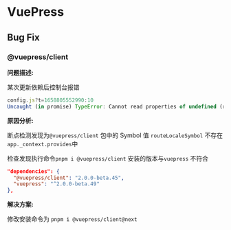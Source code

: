 # VuePress

## Bug Fix

### @vuepress/client <NpmBadge package="@vuepress/client" />

**问题描述:**

某次更新依赖后控制台报错

```js
config.js?t=1658805552990:10
Uncaught (in promise) TypeError: Cannot read properties of undefined (reading 'value')
```

**原因分析:**

断点检测发现为`@vuepress/client` 包中的 Symbol 值 `routeLocaleSymbol` 不存在 `app._context.provides`中

检查发现执行命令`pnpm i @vuepress/client` 安装的版本与`vuepress` 不符合

```json
"dependencies": {
  "@vuepress/client": "2.0.0-beta.45",
  "vuepress": "^2.0.0-beta.49"
},
```

**解决方案:**

修改安装命令为 `pnpm i @vuepress/client@next`
